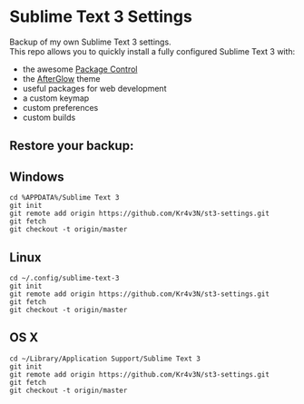 Sublime Text 3 Settings
=======================

Backup of my own Sublime Text 3 settings.  
This repo allows you to quickly install a fully configured Sublime Text 3 with:

 - the awesome [Package Control](https://github.com/wbond/sublime_package_control) 
 - the [AfterGlow](https://github.com/YabataDesign/afterglow-theme) theme
 - useful packages for web development
 - a custom keymap
 - custom preferences
 - custom builds

Restore your backup:
--------------------

Windows 
-------

    cd %APPDATA%/Sublime Text 3
    git init
    git remote add origin https://github.com/Kr4v3N/st3-settings.git
    git fetch
    git checkout -t origin/master

Linux
-----

    cd ~/.config/sublime-text-3
    git init
    git remote add origin https://github.com/Kr4v3N/st3-settings.git
    git fetch
    git checkout -t origin/master

OS X
----

    cd ~/Library/Application Support/Sublime Text 3
    git init
    git remote add origin https://github.com/Kr4v3N/st3-settings.git
    git fetch
    git checkout -t origin/master
